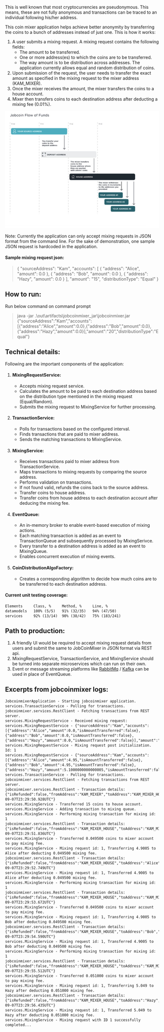 This is well known that most cryptocurrencies are pseudonymous. This means, these are not fully anonymous and transactions can be traced to an individual following his/her address.

This coin mixer application helps achieve better anonymity by transferring the coins to a bunch of addresses instead of just one. This is how it works:
1. A user submits a mixing request. A mixing request contains the following fields:
    - The amount to be transferred.
    - One or more address(es) to which the coins are to be transferred.
    - The way amount is to be distribution across addresses. The application currently allows equal and random distribution of coins.
2. Upon submission of the request, the user needs to transfer the exact amount as specified in the mixing request to the mixer address (KAM_MIXER).
3. Once the mixer receives the amount, the mixer transfers the coins to a house account.
4. Mixer then transfers coins to each destination address after deducting a mixing fee (0.01%).

![Flow diagram](jobcoinmixer_flow.jpg)

Note: Currently the application can only accept mixing requests in JSON format from the command line. For the sake of demonstration, one sample JSON request is hardcoded in the application.

#### Sample mixing request json:
>{
"sourceAddress": "Kam",
"accounts": [
{
"address": "Alice",
"amount": 0.0
},
{
"address": "Bob",
"amount": 0.0
},
{
"address": "Hazy",
"amount": 0.0
}
],
"amount": "15",
"distributionType": "Equal"
}

## How to run:
Run below command on command prompt
>java -jar .\out\artifacts\jobcoinmixer_jar\jobcoinmixer.jar {\"sourceAddress\":\"Kam\",\"accounts\":[{\"address\":\"Alice\",\"amount\":0.0},{\"address\":\"Bob\",\"amount\":0.0},{\"address\":\"Hazy\",\"amount\":0.0}],\"amount\":\"20\",\"distributionType\":\"Equal\"}

## Technical details:
Following are the important components of the application:
1. #### MixingRequestService:
    - Accepts mixing request service.
    - Calculates the amount to be paid to each destination address based on the distribution type mentioned in the mixing request (Equal/Random).
    - Submits the mixing request to MixingService for further processing.
2. #### TransactionService:
    - Polls for transactions based on the configured interval.
    - Finds transactions that are paid to mixer address.
    - Sends the matching transactions to MixingService.
3. #### MixingService:
    - Receives transactions paid to mixer address from TransactionService.
    - Maps transactions to mixing requests by comparing the source address.
    - Performs validation on transactions.
    - If not found valid, refunds the coins back to the source address.
    - Transfer coins to house address.
    - Transfer coins from house address to each destination account after deducing the mixing fee.
4. #### EventQueue:
    - An in-memory broker to enable event-based execution of mixing actions.
    - Each matching transaction is added as an event to TransactionQueue and subsequently processed by MixingSerivce.
    - Every transfer to a destination address is added as an event to MixingQueue.
    - Enables concurrent execution of mixing events.
5. #### CoinDistributionAlgoFactory:
   - Creates a corresponding algorithm to decide how much coins are to be transferred to each destination address.

#### Current unit testing coverage:
```
Elements     Class, %     Method, %     Line, %
datamodels   100% (5/5)   91% (32/35)   94% (47/50)
services     92% (13/14)  90% (38/42)   75% (183/241)
```

## Path to production:
1. A friendly UI would be required to accept mixing request details from users and submit the same to JobCoinMixer in JSON format via REST api.
2. MixingRequestService, TransactionService, and MixingService should be turned into separate microservices which can run on their own.
3. Event or message streaming platforms like [RabbitMq](https://www.rabbitmq.com/) / [Kafka](https://kafka.apache.org/) can be used in place of EventQueue.


## Excerpts from jobcoinmixer logs:
```
JobcoinmixerApplication - Starting jobcoinmixer application.
services.TransactionService - Polling for transactions.
jobcoinmixer.services.RestClient - Fetching transactions from REST server.
services.MixingRequestService - Received mixing request:
services.MixingRequestService - {"sourceAddress":"Kam","accounts":[{"address":"Alice","amount":0.0,"isAmountTransferred":false},{"address":"Bob","amount":0.0,"isAmountTransferred":false},{"address":"Hazy","amount":0.0,"isAmountTransferred":false}],"amount":"15","distributionType":"Equal","complete":false}
services.MixingRequestService - Mixing request post initialization. Id: 1
services.MixingRequestService - {"sourceAddress":"Kam","accounts":[{"address":"Alice","amount":4.95,"isAmountTransferred":false},{"address":"Bob","amount":4.95,"isAmountTransferred":false},{"address":"Hazy","amount":5.1000000000000005,"isAmountTransferred":false}],"amount":"15","distributionType":"Equal","complete":false}
services.TransactionService - Polling for transactions.
jobcoinmixer.services.RestClient - Fetching transactions from REST server.
jobcoinmixer.services.RestClient - Transaction details: {"isRefunded":false,"fromAddress":"KAM_MIXER","toAddress":"KAM_MIXER_HOUSE","amount":"15","timestamp":"2021-09-07T23:29:50.928UTC"}
services.MixingService - Transferred 15 coins to house account.
services.MixingService - Adding transaction to mixing queue.
services.MixingService - Performing mixing transaction for mixing id: 1
jobcoinmixer.services.RestClient - Transaction details: {"isRefunded":false,"fromAddress":"KAM_MIXER_HOUSE","toAddress":"KAM_MIXER","amount":"0.0495","timestamp":"2021-09-07T23:29:51.836UTC"}
services.MixingService - Transferred 0.049500 coins to mixer account to pay mixing fee.
services.MixingService - Mixing request id: 1, Transferring 4.9005 to Alice after deducting 0.049500 mixing fee.
jobcoinmixer.services.RestClient - Transaction details: {"isRefunded":false,"fromAddress":"KAM_MIXER_HOUSE","toAddress":"Alice","amount":"4.9005","timestamp":"2021-09-07T23:29:52.749UTC"}
services.MixingService - Mixing request id: 1, Transferred 4.9005 to Alice after deducting 0.049500 mixing fee.
services.MixingService - Performing mixing transaction for mixing id: 1
jobcoinmixer.services.RestClient - Transaction details: {"isRefunded":false,"fromAddress":"KAM_MIXER_HOUSE","toAddress":"KAM_MIXER","amount":"0.0495","timestamp":"2021-09-07T23:29:53.672UTC"}
services.MixingService - Transferred 0.049500 coins to mixer account to pay mixing fee.
services.MixingService - Mixing request id: 1, Transferring 4.9005 to Bob after deducting 0.049500 mixing fee.
jobcoinmixer.services.RestClient - Transaction details: {"isRefunded":false,"fromAddress":"KAM_MIXER_HOUSE","toAddress":"Bob","amount":"4.9005","timestamp":"2021-09-07T23:29:54.590UTC"}
services.MixingService - Mixing request id: 1, Transferred 4.9005 to Bob after deducting 0.049500 mixing fee.
services.MixingService - Performing mixing transaction for mixing id: 1
jobcoinmixer.services.RestClient - Transaction details: {"isRefunded":false,"fromAddress":"KAM_MIXER_HOUSE","toAddress":"KAM_MIXER","amount":"0.051","timestamp":"2021-09-07T23:29:55.512UTC"}
services.MixingService - Transferred 0.051000 coins to mixer account to pay mixing fee.
services.MixingService - Mixing request id: 1, Transferring 5.049 to Hazy after deducting 0.051000 mixing fee.
jobcoinmixer.services.RestClient - Transaction details: {"isRefunded":false,"fromAddress":"KAM_MIXER_HOUSE","toAddress":"Hazy","amount":"5.049","timestamp":"2021-09-07T23:29:56.435UTC"}
services.MixingService - Mixing request id: 1, Transferred 5.049 to Hazy after deducting 0.051000 mixing fee.
services.MixingService - Mixing request with ID 1 successfully completed...
```
